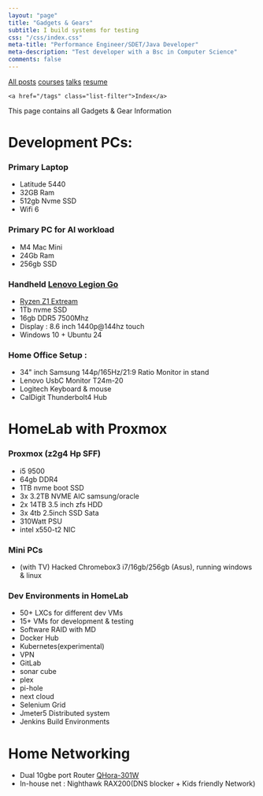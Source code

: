```yaml
---
layout: "page"
title: "Gadgets & Gears"
subtitle: I build systems for testing
css: "/css/index.css"
meta-title: "Performance Engineer/SDET/Java Developer"
meta-description: "Test developer with a Bsc in Computer Science"
comments: false
---
```

<div class="list-filters">
    <a href="/" class="list-filter filter-selected">All posts</a>
    <a href="/courses" class="list-filter">courses</a>
	<a href="/talks" class="list-filter">talks</a>
    <a href="/pages/resume" class="list-filter">resume</a>

    <a href="/tags" class="list-filter">Index</a>
</div>

This page contains all Gadgets & Gear Information

# Development PCs: 
### Primary Laptop
- Latitude 5440
- 32GB Ram
- 512gb Nvme SSD
- Wifi 6
 
### Primary PC for AI workload
- M4 Mac Mini
- 24Gb Ram
- 256gb SSD

### Handheld [Lenovo Legion Go](https://www.lenovo.com/us/en/p/handheld/legion-go/len106g0001)  
- [Ryzen Z1 Extream](https://www.cpubenchmark.net/cpu.php?cpu=AMD+Ryzen+Z1+Extreme&id=5508)
- 1Tb nvme SSD
- 16gb DDR5 7500Mhz
- Display : 8.6 inch 1440p@144hz touch
- Windows 10 + Ubuntu 24

### Home Office Setup  : 
- 34" inch Samsung 144p/165Hz/21:9 Ratio Monitor in stand
- Lenovo UsbC Monitor T24m-20
- Logitech Keyboard & mouse 
- CalDigit Thunderbolt4 Hub

# HomeLab with Proxmox
### Proxmox (z2g4 Hp SFF)
- i5 9500
- 64gb DDR4 
- 1TB nvme boot SSD
- 3x 3.2TB NVME AIC samsung/oracle
- 2x 14TB 3.5 inch zfs HDD
- 3x 4tb 2.5inch SSD Sata
- 310Watt PSU
- intel x550-t2 NIC

### Mini PCs 
- (with TV) Hacked Chromebox3 i7/16gb/256gb (Asus), running windows & linux

### Dev Environments in HomeLab
- 50+ LXCs for different dev VMs
- 15+ VMs for development & testing
- Software RAID with MD 
- Docker Hub
- Kubernetes(experimental) 
- VPN
- GitLab
- sonar cube
- plex
- pi-hole
- next cloud
- Selenium Grid 
- Jmeter5 Distributed system
- Jenkins Build Environments

# Home Networking 
- Dual 10gbe port Router [QHora-301W](https://www.qnap.com/en-us/product/qhora-301w)
- In-house net : Nighthawk RAX200(DNS blocker + Kids friendly Network)
